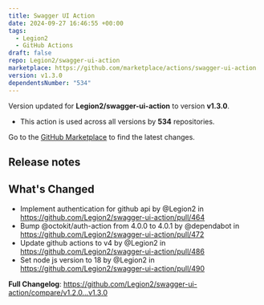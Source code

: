 ```yaml
---
title: Swagger UI Action
date: 2024-09-27 16:46:55 +00:00
tags:
  - Legion2
  - GitHub Actions
draft: false
repo: Legion2/swagger-ui-action
marketplace: https://github.com/marketplace/actions/swagger-ui-action
version: v1.3.0
dependentsNumber: "534"
---
```



Version updated for **Legion2/swagger-ui-action** to version **v1.3.0**.
- This action is used across all versions by **534** repositories.

Go to the [GitHub Marketplace](https://github.com/marketplace/actions/swagger-ui-action) to find the latest changes.

## Release notes

## What's Changed
* Implement authentication for github api by @Legion2 in https://github.com/Legion2/swagger-ui-action/pull/464
* Bump @octokit/auth-action from 4.0.0 to 4.0.1 by @dependabot in https://github.com/Legion2/swagger-ui-action/pull/472
* Update github actions to v4 by @Legion2 in https://github.com/Legion2/swagger-ui-action/pull/486
* Set node js version to 18 by @Legion2 in https://github.com/Legion2/swagger-ui-action/pull/490


**Full Changelog**: https://github.com/Legion2/swagger-ui-action/compare/v1.2.0...v1.3.0
